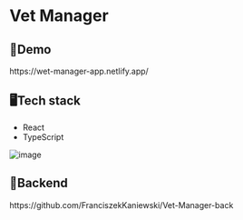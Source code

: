 <h1>Vet Manager</h1>

<h2>🐲Demo</h2>
https://wet-manager-app.netlify.app/

<h2>🖥️Tech stack</h2>
<ul>
  <li>React</li>
  <li>TypeScript</li>
</ul>

![image](https://github.com/FranciszekKaniewski/Vet-Manager-back/assets/98970655/44b93466-a2ff-4a7f-b656-48a7c90affe6)

<h2>💾Backend</h2>
https://github.com/FranciszekKaniewski/Vet-Manager-back
